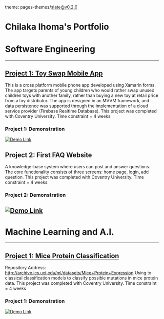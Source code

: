 theme: pages-themes/slate@v0.2.0
# Chilaka Ihoma's Portfolio

# Software Engineering
---
## [Project 1: Toy Swap Mobile App](https://github.com/ChillitheCode/Toy-Swap-Mobile-App.git)
This is a cross platform mobile phone app developed using Xamarin forms. The app targets parents of young children who would rather swap unused children toys with another family, rather than buying a new toy at retail price from a toy distributor. The app is designed in an MVVM framework, and data persistence was supported through the implementation of a cloud service provider (Firebase Realtime Database).
This project was completed with Coventry University.
Time constraint = 4 weeks

### Project 1: Demonstration
[![Demo Link](https://img.youtube.com/vi/pGUIrtsMeps/maxresdefault.jpg)](https://youtu.be/pGUIrtsMeps)

## Project 2: First FAQ Website
A knowledge-base system where users can post and answer questions.
The core functionality consists of three screens: home page, login, add question.
This project was completed with Coventry University.
Time constraint = 4 weeks

### Project 2: Demonstration
[![Demo Link](https://img.youtube.com/vi/eIv7m94olt8/maxresdefault.jpg)](https://youtu.be/eIv7m94olt8)
---
# Machine Learning and A.I.
---
## [Project 1: Mice Protein Classification](https://github.com/ChillitheCode/Mice-Protien-Classification.git)
Repository Address: http://archive.ics.uci.edu/ml/datasets/Mice+Protein+Expression
Using to classical classification models to classify possible mutations in mice protein data.
This project was completed with Coventry University.
Time constraint = 4 weeks

### Project 1: Demonstration
[![Demo Link](https://img.youtube.com/vi/jQ4u4y8--IY/maxresdefault.jpg)](https://youtu.be/jQ4u4y8--IY)
